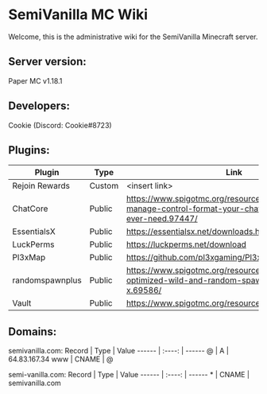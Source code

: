 # SemiVanilla MC Wiki

Welcome, this is the administrative wiki for the SemiVanilla Minecraft server.

## Server version:

Paper MC v1.18.1

## Developers:
Cookie (Discord: Cookie#8723)

## Plugins:
Plugin           |  Type  |      Link       | Maintainer
---------------- | ------ | --------------- | ----------
Rejoin Rewards   | Custom | \<insert link\> | Cookie
ChatCore         | Public | https://www.spigotmc.org/resources/chat-core-manage-control-format-your-chat-everything-youll-ever-need.97447/ | NA
EssentialsX      | Public | https://essentialsx.net/downloads.html | NA
LuckPerms        | Public | https://luckperms.net/download | NA
Pl3xMap          | Public | https://github.com/pl3xgaming/Pl3xMap | NA
randomspawnplus  | Public | https://www.spigotmc.org/resources/randomspawnplus-optimized-wild-and-random-spawn-1-8-x-1-15-x.69586/ | NA
Vault            | Public | https://www.spigotmc.org/resources/vault.34315/ | NA

## Domains:
semivanilla.com:
Record |  Type  | Value
------ | :----: | ------
@      |   A    | 64.83.167.34
www    | CNAME  | @

semi-vanilla.com:
Record |  Type  | Value
------ | :----: | ------
\*      |   CNAME    | semivanilla.com
